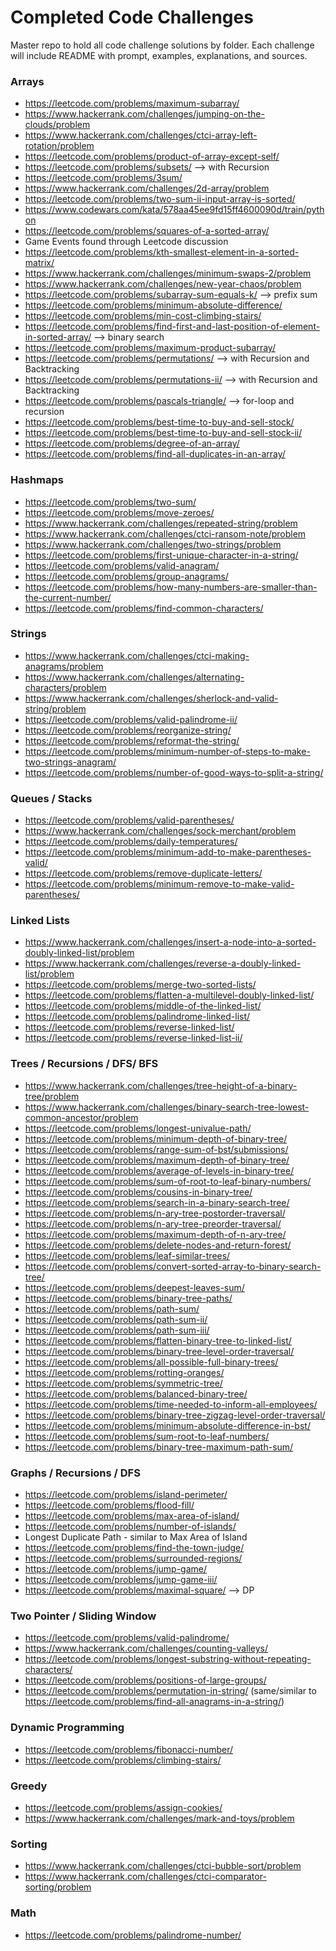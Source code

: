 # Completed Code Challenges
Master repo to hold all code challenge solutions by folder. Each challenge will include README with prompt, examples, explanations, and sources. 

### Arrays
* https://leetcode.com/problems/maximum-subarray/
* https://www.hackerrank.com/challenges/jumping-on-the-clouds/problem
* https://www.hackerrank.com/challenges/ctci-array-left-rotation/problem
* https://leetcode.com/problems/product-of-array-except-self/
* https://leetcode.com/problems/subsets/ --> with Recursion
* https://leetcode.com/problems/3sum/
* https://www.hackerrank.com/challenges/2d-array/problem
* https://leetcode.com/problems/two-sum-ii-input-array-is-sorted/
* https://www.codewars.com/kata/578aa45ee9fd15ff4600090d/train/python 
* https://leetcode.com/problems/squares-of-a-sorted-array/
* Game Events found through Leetcode discussion
* https://leetcode.com/problems/kth-smallest-element-in-a-sorted-matrix/
* https://www.hackerrank.com/challenges/minimum-swaps-2/problem
* https://www.hackerrank.com/challenges/new-year-chaos/problem
* https://leetcode.com/problems/subarray-sum-equals-k/ --> prefix sum
* https://leetcode.com/problems/minimum-absolute-difference/
* https://leetcode.com/problems/min-cost-climbing-stairs/
* https://leetcode.com/problems/find-first-and-last-position-of-element-in-sorted-array/ --> binary search
* https://leetcode.com/problems/maximum-product-subarray/
* https://leetcode.com/problems/permutations/ --> with Recursion and Backtracking
* https://leetcode.com/problems/permutations-ii/ --> with Recursion and Backtracking
* https://leetcode.com/problems/pascals-triangle/ --> for-loop and recursion
* https://leetcode.com/problems/best-time-to-buy-and-sell-stock/
* https://leetcode.com/problems/best-time-to-buy-and-sell-stock-ii/
* https://leetcode.com/problems/degree-of-an-array/
* https://leetcode.com/problems/find-all-duplicates-in-an-array/

### Hashmaps
* https://leetcode.com/problems/two-sum/
* https://leetcode.com/problems/move-zeroes/
* https://www.hackerrank.com/challenges/repeated-string/problem
* https://www.hackerrank.com/challenges/ctci-ransom-note/problem
* https://www.hackerrank.com/challenges/two-strings/problem
* https://leetcode.com/problems/first-unique-character-in-a-string/
* https://leetcode.com/problems/valid-anagram/
* https://leetcode.com/problems/group-anagrams/
* https://leetcode.com/problems/how-many-numbers-are-smaller-than-the-current-number/
* https://leetcode.com/problems/find-common-characters/

### Strings
* https://www.hackerrank.com/challenges/ctci-making-anagrams/problem
* https://www.hackerrank.com/challenges/alternating-characters/problem
* https://www.hackerrank.com/challenges/sherlock-and-valid-string/problem
* https://leetcode.com/problems/valid-palindrome-ii/
* https://leetcode.com/problems/reorganize-string/
* https://leetcode.com/problems/reformat-the-string/
* https://leetcode.com/problems/minimum-number-of-steps-to-make-two-strings-anagram/
* https://leetcode.com/problems/number-of-good-ways-to-split-a-string/

### Queues / Stacks
* https://leetcode.com/problems/valid-parentheses/
* https://www.hackerrank.com/challenges/sock-merchant/problem
* https://leetcode.com/problems/daily-temperatures/
* https://leetcode.com/problems/minimum-add-to-make-parentheses-valid/
* https://leetcode.com/problems/remove-duplicate-letters/
* https://leetcode.com/problems/minimum-remove-to-make-valid-parentheses/

### Linked Lists
* https://www.hackerrank.com/challenges/insert-a-node-into-a-sorted-doubly-linked-list/problem
* https://www.hackerrank.com/challenges/reverse-a-doubly-linked-list/problem
* https://leetcode.com/problems/merge-two-sorted-lists/
* https://leetcode.com/problems/flatten-a-multilevel-doubly-linked-list/
* https://leetcode.com/problems/middle-of-the-linked-list/
* https://leetcode.com/problems/palindrome-linked-list/
* https://leetcode.com/problems/reverse-linked-list/
* https://leetcode.com/problems/reverse-linked-list-ii/

### Trees / Recursions / DFS/ BFS
* https://www.hackerrank.com/challenges/tree-height-of-a-binary-tree/problem
* https://www.hackerrank.com/challenges/binary-search-tree-lowest-common-ancestor/problem
* https://leetcode.com/problems/longest-univalue-path/
* https://leetcode.com/problems/minimum-depth-of-binary-tree/
* https://leetcode.com/problems/range-sum-of-bst/submissions/
* https://leetcode.com/problems/maximum-depth-of-binary-tree/
* https://leetcode.com/problems/average-of-levels-in-binary-tree/
* https://leetcode.com/problems/sum-of-root-to-leaf-binary-numbers/
* https://leetcode.com/problems/cousins-in-binary-tree/
* https://leetcode.com/problems/search-in-a-binary-search-tree/
* https://leetcode.com/problems/n-ary-tree-postorder-traversal/
* https://leetcode.com/problems/n-ary-tree-preorder-traversal/
* https://leetcode.com/problems/maximum-depth-of-n-ary-tree/
* https://leetcode.com/problems/delete-nodes-and-return-forest/
* https://leetcode.com/problems/leaf-similar-trees/
* https://leetcode.com/problems/convert-sorted-array-to-binary-search-tree/
* https://leetcode.com/problems/deepest-leaves-sum/
* https://leetcode.com/problems/binary-tree-paths/
* https://leetcode.com/problems/path-sum/
* https://leetcode.com/problems/path-sum-ii/
* https://leetcode.com/problems/path-sum-iii/
* https://leetcode.com/problems/flatten-binary-tree-to-linked-list/
* https://leetcode.com/problems/binary-tree-level-order-traversal/
* https://leetcode.com/problems/all-possible-full-binary-trees/
* https://leetcode.com/problems/rotting-oranges/
* https://leetcode.com/problems/symmetric-tree/
* https://leetcode.com/problems/balanced-binary-tree/
* https://leetcode.com/problems/time-needed-to-inform-all-employees/
* https://leetcode.com/problems/binary-tree-zigzag-level-order-traversal/
* https://leetcode.com/problems/minimum-absolute-difference-in-bst/
* https://leetcode.com/problems/sum-root-to-leaf-numbers/
* https://leetcode.com/problems/binary-tree-maximum-path-sum/

### Graphs / Recursions / DFS 
* https://leetcode.com/problems/island-perimeter/
* https://leetcode.com/problems/flood-fill/
* https://leetcode.com/problems/max-area-of-island/
* https://leetcode.com/problems/number-of-islands/
* Longest Duplicate Path - similar to Max Area of Island
* https://leetcode.com/problems/find-the-town-judge/
* https://leetcode.com/problems/surrounded-regions/
* https://leetcode.com/problems/jump-game/
* https://leetcode.com/problems/jump-game-iii/
* https://leetcode.com/problems/maximal-square/ --> DP

### Two Pointer / Sliding Window
* https://leetcode.com/problems/valid-palindrome/
* https://www.hackerrank.com/challenges/counting-valleys/
* https://leetcode.com/problems/longest-substring-without-repeating-characters/
* https://leetcode.com/problems/positions-of-large-groups/
* https://leetcode.com/problems/permutation-in-string/ (same/similar to https://leetcode.com/problems/find-all-anagrams-in-a-string/)

### Dynamic Programming
* https://leetcode.com/problems/fibonacci-number/
* https://leetcode.com/problems/climbing-stairs/

### Greedy
* https://leetcode.com/problems/assign-cookies/
* https://www.hackerrank.com/challenges/mark-and-toys/problem

### Sorting
* https://www.hackerrank.com/challenges/ctci-bubble-sort/problem
* https://www.hackerrank.com/challenges/ctci-comparator-sorting/problem

### Math
* https://leetcode.com/problems/palindrome-number/
